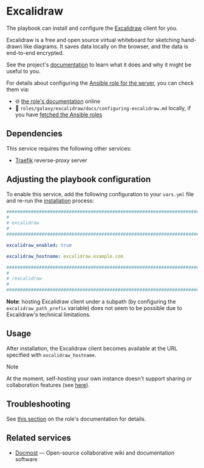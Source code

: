 <!--
SPDX-FileCopyrightText: 2020 - 2024 MDAD project contributors
SPDX-FileCopyrightText: 2020 - 2024 Slavi Pantaleev
SPDX-FileCopyrightText: 2020 Aaron Raimist
SPDX-FileCopyrightText: 2020 Chris van Dijk
SPDX-FileCopyrightText: 2020 Dominik Zajac
SPDX-FileCopyrightText: 2020 Mickaël Cornière
SPDX-FileCopyrightText: 2022 François Darveau
SPDX-FileCopyrightText: 2022 Julian Foad
SPDX-FileCopyrightText: 2022 Warren Bailey
SPDX-FileCopyrightText: 2023 Antonis Christofides
SPDX-FileCopyrightText: 2023 Felix Stupp
SPDX-FileCopyrightText: 2023 Julian-Samuel Gebühr
SPDX-FileCopyrightText: 2023 Pierre 'McFly' Marty
SPDX-FileCopyrightText: 2024 - 2025 Suguru Hirahara

SPDX-License-Identifier: AGPL-3.0-or-later
-->

# Excalidraw

The playbook can install and configure the [Excalidraw](https://excalidraw.com/) client for you.

Excalidraw is a free and open source virtual whiteboard for sketching hand-drawn like diagrams. It saves data locally on the browser, and the data is end-to-end encrypted.

See the project's [documentation](https://docs.excalidraw.com/) to learn what it does and why it might be useful to you.

For details about configuring the [Ansible role for the server](https://github.com/mother-of-all-self-hosting/ansible-role-excalidraw), you can check them via:
- 🌐 [the role's documentation](https://github.com/mother-of-all-self-hosting/ansible-role-excalidraw/blob/main/docs/configuring-excalidraw.md) online
- 📁 `roles/galaxy/excalidraw/docs/configuring-excalidraw.md` locally, if you have [fetched the Ansible roles](../installing.md)

## Dependencies

This service requires the following other services:

- [Traefik](traefik.md) reverse-proxy server

## Adjusting the playbook configuration

To enable this service, add the following configuration to your `vars.yml` file and re-run the [installation](../installing.md) process:

```yaml
########################################################################
#                                                                      #
# excalidraw                                                           #
#                                                                      #
########################################################################

excalidraw_enabled: true

excalidraw_hostname: excalidraw.example.com

########################################################################
#                                                                      #
# /excalidraw                                                          #
#                                                                      #
########################################################################
```

**Note**: hosting Excalidraw client under a subpath (by configuring the `excalidraw_path_prefix` variable) does not seem to be possible due to Excalidraw's technical limitations.

## Usage

After installation, the Excalidraw client becomes available at the URL specified with `excalidraw_hostname`.

>[!NOTE]
> At the moment, self-hosting your own instance doesn't support sharing or collaboration features (see [here](https://docs.excalidraw.com/docs/introduction/development#self-hosting)).

## Troubleshooting

See [this section](https://github.com/mother-of-all-self-hosting/ansible-role-excalidraw/blob/main/docs/configuring-excalidraw.md#troubleshooting) on the role's documentation for details.

## Related services

- [Docmost](docmost.md) — Open-source collaborative wiki and documentation software
